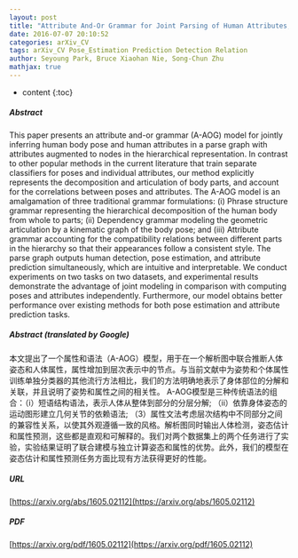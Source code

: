 ```yaml
---
layout: post
title: "Attribute And-Or Grammar for Joint Parsing of Human Attributes, Part and Pose"
date: 2016-07-07 20:10:52
categories: arXiv_CV
tags: arXiv_CV Pose_Estimation Prediction Detection Relation
author: Seyoung Park, Bruce Xiaohan Nie, Song-Chun Zhu
mathjax: true
---
```


* content
{:toc}

##### Abstract
This paper presents an attribute and-or grammar (A-AOG) model for jointly inferring human body pose and human attributes in a parse graph with attributes augmented to nodes in the hierarchical representation. In contrast to other popular methods in the current literature that train separate classifiers for poses and individual attributes, our method explicitly represents the decomposition and articulation of body parts, and account for the correlations between poses and attributes. The A-AOG model is an amalgamation of three traditional grammar formulations: (i) Phrase structure grammar representing the hierarchical decomposition of the human body from whole to parts; (ii) Dependency grammar modeling the geometric articulation by a kinematic graph of the body pose; and (iii) Attribute grammar accounting for the compatibility relations between different parts in the hierarchy so that their appearances follow a consistent style. The parse graph outputs human detection, pose estimation, and attribute prediction simultaneously, which are intuitive and interpretable. We conduct experiments on two tasks on two datasets, and experimental results demonstrate the advantage of joint modeling in comparison with computing poses and attributes independently. Furthermore, our model obtains better performance over existing methods for both pose estimation and attribute prediction tasks.

##### Abstract (translated by Google)
本文提出了一个属性和语法（A-AOG）模型，用于在一个解析图中联合推断人体姿态和人体属性，属性增加到层次表示中的节点。与当前文献中为姿势和个体属性训练单独分类器的其他流行方法相比，我们的方法明确地表示了身体部位的分解和关联，并且说明了姿势和属性之间的相关性。 A-AOG模型是三种传统语法的组合：（i）短语结构语法，表示人体从整体到部分的分层分解; （ii）依靠身体姿态的运动图形建立几何关节的依赖语法; （3）属性文法考虑层次结构中不同部分之间的兼容性关系，以使其外观遵循一致的风格。解析图同时输出人体检测，姿态估计和属性预测，这些都是直观和可解释的。我们对两个数据集上的两个任务进行了实验，实验结果证明了联合建模与独立计算姿态和属性的优势。此外，我们的模型在姿态估计和属性预测任务方面比现有方法获得更好的性能。

##### URL
[https://arxiv.org/abs/1605.02112](https://arxiv.org/abs/1605.02112)

##### PDF
[https://arxiv.org/pdf/1605.02112](https://arxiv.org/pdf/1605.02112)

